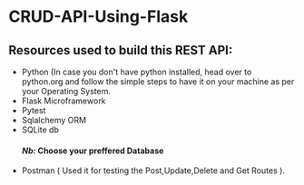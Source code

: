 # CRUD-API-Using-Flask
## Resources used to build this  REST API:
+ Python (In case you don't have python installed, head over to python.org and follow the simple steps to have it on your machine as per your Operating System. 
+ Flask Microframework
+ Pytest
+ Sqlalchemy ORM
+ SQLite db
  ####    ***Nb:*** Choose your preffered Database
+ Postman ( Used it for testing the Post,Update,Delete and Get Routes ).  
